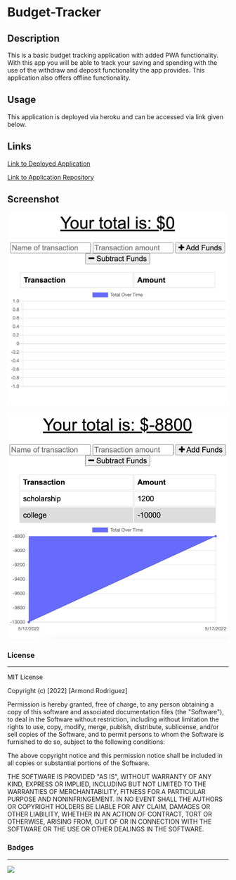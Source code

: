# Budget-Tracker

## Description

This is a basic budget tracking application with added PWA functionality. With this app you will be able to track your saving and spending with the use of the withdraw and deposit functionality the app provides. This application also offers offline functionality.

## Usage

This application is deployed via heroku and can be accessed via link given below.

## Links

[Link to Deployed Application](https://afternoon-escarpment-35134.herokuapp.com/)

[Link to Application Repository](https://github.com/ArmondR/Budget-Tracker)

## Screenshot

![deployed-app1](budgetApp.png)

![deployed-app2](budgetApp2.png)

### License

---

MIT License

Copyright (c) [2022] [Armond Rodriguez]

Permission is hereby granted, free of charge, to any person obtaining a copy
of this software and associated documentation files (the "Software"), to deal
in the Software without restriction, including without limitation the rights
to use, copy, modify, merge, publish, distribute, sublicense, and/or sell
copies of the Software, and to permit persons to whom the Software is
furnished to do so, subject to the following conditions:

The above copyright notice and this permission notice shall be included in all
copies or substantial portions of the Software.

THE SOFTWARE IS PROVIDED "AS IS", WITHOUT WARRANTY OF ANY KIND, EXPRESS OR
IMPLIED, INCLUDING BUT NOT LIMITED TO THE WARRANTIES OF MERCHANTABILITY,
FITNESS FOR A PARTICULAR PURPOSE AND NONINFRINGEMENT. IN NO EVENT SHALL THE
AUTHORS OR COPYRIGHT HOLDERS BE LIABLE FOR ANY CLAIM, DAMAGES OR OTHER
LIABILITY, WHETHER IN AN ACTION OF CONTRACT, TORT OR OTHERWISE, ARISING FROM,
OUT OF OR IN CONNECTION WITH THE SOFTWARE OR THE USE OR OTHER DEALINGS IN THE
SOFTWARE.

### Badges

---

![](https://img.shields.io/badge/license-MIT-green)
